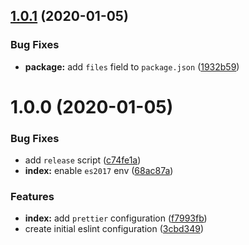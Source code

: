 ## [1.0.1](https://github.com/squareweave/eslint-config-ackama/compare/v1.0.0...v1.0.1) (2020-01-05)


### Bug Fixes

* **package:** add `files` field to `package.json` ([1932b59](https://github.com/squareweave/eslint-config-ackama/commit/1932b5947a6b2fa8cf3aeeaafcfc3422f8811d8b))

# 1.0.0 (2020-01-05)


### Bug Fixes

* add `release` script ([c74fe1a](https://github.com/squareweave/eslint-config-ackama/commit/c74fe1a217006835dd33dcd7b1e185c555027f26))
* **index:** enable `es2017` env ([68ac87a](https://github.com/squareweave/eslint-config-ackama/commit/68ac87a3c078251ae74be764dc717d1ab34c9a47))


### Features

* **index:** add `prettier` configuration ([f7993fb](https://github.com/squareweave/eslint-config-ackama/commit/f7993fb7d5ac901be0181aaa26ded98be9c43e5f))
* create initial eslint configuration ([3cbd349](https://github.com/squareweave/eslint-config-ackama/commit/3cbd3490f178edd78c7e8adf670234c3615f3fb4))
